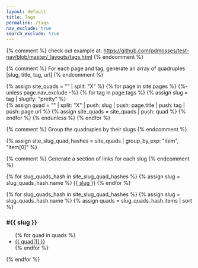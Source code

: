 ```yaml
---
layout: default
title: Tags
permalink: /tags
nav_exclude: true
search_exclude: true
---
```


{% comment %}
check out example at:
https://github.com/pdmosses/test-nav/blob/master/_layouts/tags.html
{% endcomment %}

{% comment %}
For each page and tag, generate an array of quadruples [slug, title, tag, url]
{% endcomment %}

{% assign site_quads = "" | split: "X" %}
{% for page in site.pages %}
  {%- unless page.nav_exclude -%}
    {% for tag in page.tags %}
      {% assign slug = tag | slugify: "pretty" %}    
      {% assign quad = "" | split: "X" 
              | push: slug
              | push: page.title
              | push: tag
              | push: page.url %}
      {% assign site_quads = site_quads | push: quad %}
    {% endfor %}
  {% endunless %}
{% endfor %}

{% comment %} Group the quadruples by their slugs {% endcomment %}

{% assign site_slug_quad_hashes = site_quads 
            | group_by_exp: "item", "item[0]" %}

{% comment %} Generate a section of links for each slug {% endcomment %}

<div id='tag_cloud'>
{% for slug_quads_hash in site_slug_quad_hashes %}
  {% assign slug = slug_quads_hash.name %}
  <a href="#{{ slug }}" title="{{ slug }}">{{ slug }}</a>
{% endfor %}
</div>

{% for slug_quads_hash in site_slug_quad_hashes %}
  {% assign slug = slug_quads_hash.name %}
  {% assign quads = slug_quads_hash.items | sort %}
  <h3 id="{{ slug }}">#{{ slug }}</h3>
  <ul>
    {% for quad in quads %}
      <li><a href="{{ site.url }}{{ site.baseurl }}{{ quad[3] }}">{{ quad[1] }}</a></li>
    {% endfor %}
  </ul>
{% endfor %}
